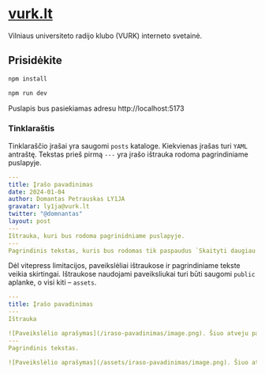 # [vurk.lt](vurk.lt)

Vilniaus universiteto radijo klubo (VURK) interneto svetainė.

## Prisidėkite

```sh
npm install

npm run dev
```

Puslapis bus pasiekiamas adresu http://localhost:5173

### Tinklaraštis

Tinklaraščio įrašai yra saugomi `posts` kataloge. Kiekvienas įrašas turi `YAML` antraštę. Tekstas prieš pirmą `---` yra įrašo ištrauka rodoma pagrindiniame puslapyje.

```yaml
---
title: Įrašo pavadinimas
date: 2024-01-04
author: Domantas Petrauskas LY1JA
gravatar: ly1ja@vurk.lt
twitter: "@domnantas"
layout: post
---
Ištrauka, kuri bus rodoma pagrinidniame puslapyje.
---
Pagrindinis tekstas, kuris bus rodomas tik paspaudus `Skaityti daugiau ->`.
```

Dėl vitepress limitacijos, paveikslėliai ištraukose ir pagrindiniame tekste veikia skirtingai. Ištraukose naudojami paveiksliukai turi būti saugomi `public` aplanke, o visi kiti – `assets`.

```yaml
---
title: Įrašo pavadinimas
---
Ištrauka

![Paveikslėlio aprašymas](/iraso-pavadinimas/image.png). Šiuo atveju paveikslėlis saugomas `public/iraso-pavadinimas/image.png`.
---
Pagrindinis tekstas.

![Paveikslėlio aprašymas](/assets/iraso-pavadinimas/image.png). Šiuo atveju paveikslėlis saugomas `assets/iraso-pavadinimas/image.png`.
```
